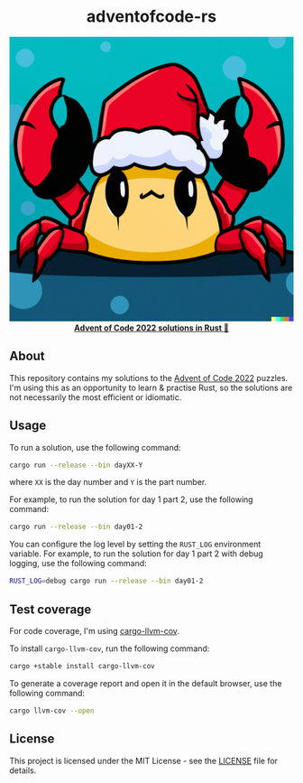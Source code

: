 <div align="center">
  <h1>adventofcode-rs</h1>
  <img src="docs/images/logo.png">
  <a href="#about"><strong>Advent of Code 2022 solutions in Rust 🦀</strong></a>
</div>

## About

This repository contains my solutions to the [Advent of Code 2022](https://adventofcode.com/2022) puzzles. I'm using this as an opportunity to learn & practise Rust, so the solutions are not necessarily the most efficient or idiomatic.

## Usage

To run a solution, use the following command:

```bash
cargo run --release --bin dayXX-Y
```

where `XX` is the day number and `Y` is the part number.

For example, to run the solution for day 1 part 2, use the following command:

```bash
cargo run --release --bin day01-2
```

You can configure the log level by setting the `RUST_LOG` environment variable. For example, to run the solution for day 1 part 2 with debug logging, use the following command:

```bash
RUST_LOG=debug cargo run --release --bin day01-2
```

## Test coverage

For code coverage, I'm using [cargo-llvm-cov](https://lib.rs/crates/cargo-llvm-cov).

To install `cargo-llvm-cov`, run the following command:

```bash
cargo +stable install cargo-llvm-cov
```

To generate a coverage report and open it in the default browser, use the following command:

```bash
cargo llvm-cov --open
```

## License

This project is licensed under the MIT License - see the [LICENSE](LICENSE) file for details.